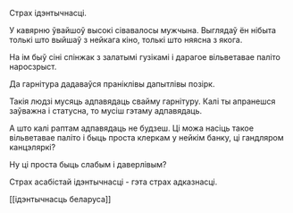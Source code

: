 

Страх ідэнтычнасці.

У кавярню ўвайшоў высокі сівавалосы мужчына. Выглядаў ён нібыта толькі што выйшаў з нейкага кіно, толькі што няясна з якога.

На ім быў сіні спінжак з залатымі гузікамі і дарагое вільветавае паліто наросзрыст.

Да гарнітура дадаваўся праніклівы дапытлівы позірк.

Такія людзі мусяць адпавядаць свайму гарнітуру. Калі ты апранешся заўважна і статусна, то мусіш гэтаму адпавядаць.

А што калі раптам адпавядаць не будзеш. Ці можа насіць такое вільветавае паліто і быць проста клеркам у нейкім банку, ці гандляром канцэляркі?

Ну ці проста быць слабым і даверлівым?

Страх асабістай ідэнтычнасці - гэта страх адказнасці.

[[ідэнтычнасць беларуса]]
